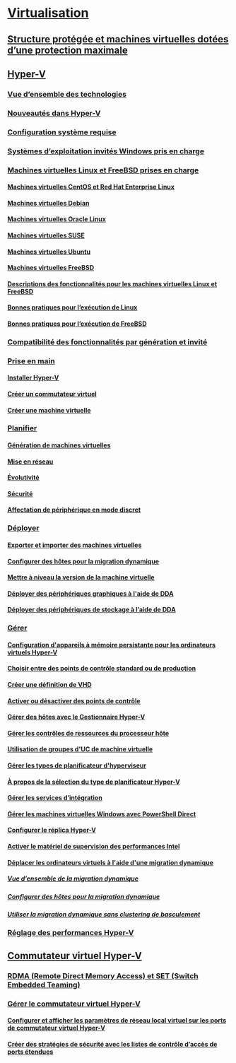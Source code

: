 # [Virtualisation](virtualization.md)

## [Structure protégée et machines virtuelles dotées d’une protection maximale](../security/guarded-fabric-shielded-vm/guarded-fabric-and-shielded-vms-top-node.md)

## [Hyper-V](hyper-v/Hyper-V-on-Windows-Server.md)
### [Vue d’ensemble des technologies](hyper-v/Hyper-V-Technology-Overview.md)
### [Nouveautés dans Hyper-V](hyper-v/What-s-new-in-Hyper-V-on-Windows.md)
### [Configuration système requise](hyper-v/System-requirements-for-Hyper-V-on-Windows.md)
### [Systèmes d’exploitation invités Windows pris en charge](hyper-v/Supported-Windows-guest-operating-systems-for-Hyper-V-on-Windows.md)
### [Machines virtuelles Linux et FreeBSD prises en charge](hyper-v/Supported-Linux-and-FreeBSD-virtual-machines-for-Hyper-V-on-Windows.md)
#### [Machines virtuelles CentOS et Red Hat Enterprise Linux](hyper-v/Supported-CentOS-and-Red-Hat-Enterprise-Linux-virtual-machines-on-Hyper-V.md)
#### [Machines virtuelles Debian](hyper-v/Supported-Debian-virtual-machines-on-Hyper-V.md)
#### [Machines virtuelles Oracle Linux](hyper-v/Supported-Oracle-Linux-virtual-machines-on-Hyper-V.md)
#### [Machines virtuelles SUSE](hyper-v/Supported-SUSE-virtual-machines-on-Hyper-V.md)
#### [Machines virtuelles Ubuntu](hyper-v/Supported-Ubuntu-virtual-machines-on-Hyper-V.md)
#### [Machines virtuelles FreeBSD](hyper-v/Supported-FreeBSD-virtual-machines-on-Hyper-V.md)
#### [Descriptions des fonctionnalités pour les machines virtuelles Linux et FreeBSD](hyper-v/Feature-Descriptions-for-Linux-and-FreeBSD-virtual-machines-on-Hyper-V.md)
#### [Bonnes pratiques pour l’exécution de Linux](hyper-v/Best-Practices-for-running-Linux-on-Hyper-V.md)
#### [Bonnes pratiques pour l’exécution de FreeBSD](hyper-v/Best-practices-for-running-FreeBSD-on-Hyper-V.md)
### [Compatibilité des fonctionnalités par génération et invité](hyper-v/Hyper-V-feature-compatibility-by-generation-and-guest.md)
### [Prise en main](hyper-v/get-started/Get-started-with-Hyper-V-on-Windows.md)
#### [Installer Hyper-V](hyper-v/get-started/Install-the-Hyper-V-role-on-Windows-Server.md)
#### [Créer un commutateur virtuel](hyper-v/get-started/create-a-virtual-switch-for-Hyper-V-virtual-machines.md)
#### [Créer une machine virtuelle](hyper-v/get-started/create-a-virtual-machine-in-Hyper-V.md)
### [Planifier](hyper-v/plan/Plan-Hyper-V-on-Windows-Server.md)
#### [Génération de machines virtuelles](hyper-v/plan/Should-I-create-a-generation-1-or-2-virtual-machine-in-Hyper-V.md)
#### [Mise en réseau](hyper-v/plan/plan-hyper-v-networking-in-windows-server.md)
#### [Évolutivité](hyper-v/plan/plan-hyper-v-scalability-in-windows-server.md)
#### [Sécurité](hyper-v/plan/plan-hyper-v-security-in-windows-server.md)
#### [Affectation de périphérique en mode discret](hyper-v/plan/plan-for-deploying-devices-using-discrete-device-assignment.md)
### [Déployer](hyper-v/deploy/Deploy-Hyper-V-on-Windows-Server.md)
#### [Exporter et importer des machines virtuelles](hyper-v/deploy/Export-and-import-virtual-machines.md)
#### [Configurer des hôtes pour la migration dynamique](hyper-v/deploy/Set-up-hosts-for-live-migration-without-Failover-Clustering.md)
#### [Mettre à niveau la version de la machine virtuelle](hyper-v/deploy/Upgrade-virtual-machine-version-in-Hyper-V-on-Windows-or-Windows-Server.md)
#### [Déployer des périphériques graphiques à l'aide de DDA](hyper-v/deploy/deploying-graphics-devices-using-dda.md)
#### [Déployer des périphériques de stockage à l’aide de DDA](hyper-v/deploy/deploying-storage-devices-using-dda.md)

### [Gérer](hyper-v/manage/Manage-Hyper-V-on-Windows-Server.md)
#### [Configuration d'appareils à mémoire persistante pour les ordinateurs virtuels Hyper-V](hyper-v/manage/persistent-memory-cmdlets.md)
#### [Choisir entre des points de contrôle standard ou de production](hyper-v/manage/Choose-between-standard-or-production-checkpoints-in-Hyper-V.md)
#### [Créer une définition de VHD](hyper-v/manage/Create-VHDSet-file.md)
#### [Activer ou désactiver des points de contrôle](hyper-v/manage/Enable-or-disable-checkpoints-in-Hyper-V.md)
#### [Gérer des hôtes avec le Gestionnaire Hyper-V](hyper-v/manage/Remotely-manage-Hyper-V-hosts.md)
#### [Gérer les contrôles de ressources du processeur hôte](hyper-v/manage/manage-hyper-v-minroot-2016.md)
#### [Utilisation de groupes d'UC de machine virtuelle](hyper-v/manage/manage-hyper-v-cpugroups.md)
#### [Gérer les types de planificateur d'hyperviseur](hyper-v/manage/manage-hyper-v-scheduler-types.md)
#### [À propos de la sélection du type de planificateur Hyper-V](hyper-v/manage/about-hyper-v-scheduler-type-selection.md)
#### [Gérer les services d’intégration](hyper-v/manage/Manage-Hyper-V-integration-services.md)
#### [Gérer les machines virtuelles Windows avec PowerShell Direct](hyper-v/manage/Manage-Windows-virtual-machines-with-powershell-direct.md)
#### [Configurer le réplica Hyper-V](hyper-v/manage/Set-up-Hyper-V-Replica.md)
#### [Activer le matériel de supervision des performances Intel](hyper-v/manage/Performance-Monitoring-Hardware.md)
#### [Déplacer les ordinateurs virtuels à l'aide d'une migration dynamique](hyper-v/manage/Live-migration-overview.md)
##### [Vue d’ensemble de la migration dynamique](hyper-v/manage/Live-migration-overview.md)
##### [Configurer des hôtes pour la migration dynamique](hyper-v/deploy/Set-up-hosts-for-live-migration-without-Failover-Clustering.md) 
##### [Utiliser la migration dynamique sans clustering de basculement](hyper-v/manage/Use-live-migration-without-Failover-Clustering-to-move-a-virtual-machine.md)


### [Réglage des performances Hyper-V](../administration/performance-tuning/role/hyper-v-server/index.md)
## [Commutateur virtuel Hyper-V](hyper-v-virtual-switch/Hyper-V-Virtual-Switch.md)
### [RDMA (Remote Direct Memory Access) et SET (Switch Embedded Teaming)](hyper-v-virtual-switch/rdMA-and-Switch-Embedded-Teaming.md)
### [Gérer le commutateur virtuel Hyper-V](hyper-v-virtual-switch/Manage-Hyper-V-Virtual-Switch.md)
#### [Configurer et afficher les paramètres de réseau local virtuel sur les ports de commutateur virtuel Hyper-V](hyper-v-virtual-switch/Configure-and-View-VLAN-Settings-on-Hyper-V-Virtual-Switch-Ports.md)
#### [Créer des stratégies de sécurité avec les listes de contrôle d’accès de ports étendues](hyper-v-virtual-switch/create-Security-Policies-with-extended-Port-Access-Control-lists.md)
